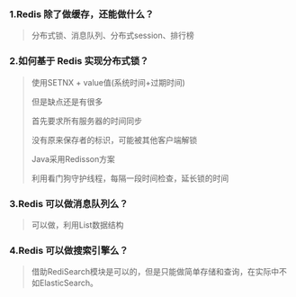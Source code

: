### 1.Redis 除了做缓存，还能做什么？
> 分布式锁、消息队列、分布式session、排行榜
### 2.如何基于 Redis 实现分布式锁？
> 使用SETNX + value值(系统时间+过期时间)
> 
> 但是缺点还是有很多
>
>首先要求所有服务器的时间同步
> 
>没有原来保存者的标识，可能被其他客户端解锁
> 
> Java采用Redisson方案
> 
> 利用看门狗守护线程，每隔一段时间检查，延长锁的时间
### 3.Redis 可以做消息队列么？
> 可以做，利用List数据结构
### 4.Redis 可以做搜索引擎么？
> 借助RediSearch模块是可以的，但是只能做简单存储和查询，在实际中不如ElasticSearch。